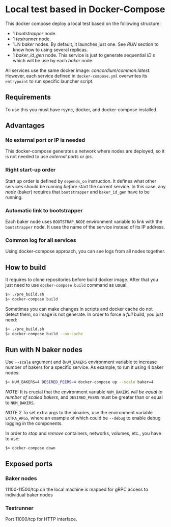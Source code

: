 # Local test based in Docker-Compose

This docker compose deploy a local test based on the following structure:
 * 1 *bootstrapper* node.
 * 1 *testrunner* node.
 * 1..N *baker* nodes. By default, it launches just one. See *RUN* section to
   know how to using several replicas.
 * 1 *baker_id_gen* node. This service is just to generate sequential _ID s_
   which will be use by each *baker* node.

All services use the same docker image: *concordium/common:latest*. However,
each service defined in `docker-compose.yml` overwrites its `entrypoint` to run
specific launcher script.

## Requirements
To use this you must have rsync, docker, and docker-compose installed.

## Advantages

### No external port or IP is needed
This docker-compose generates a network where nodes are deployed, so it is not
needed to use *external ports or ips*.

### Right start-up order
Start up order is defined by `depends_on` instruction. It defines what other
services should be running _before_ start the current service. In this case, any
_node_ (baker) requires that `bootstrapper` and `baker_id_gen` have to be
running.

### Automatic link to bootstrapper

Each baker node uses `BOOTSTRAP_NODE` environment variable to link with the
`bootstrapper` node. It uses the name of the service instead of its IP address.

### Common log for all services

Using docker-compose approach, you can see logs from all nodes together.

## How to build

It requires to clone repositories before build docker image. After that you just
need to use `docker-compose build` command as usual:

```bash
$> ./pre_build.sh
$> docker-compose build
```

Sometimes you can make changes in scripts and docker cache do not detect them,
so image is not generate. In order to force a *full* build, you just need:
```bash
$> ./pre_build.sh
$> docker-compose build --no-cache
```

## Run with N baker nodes 

Use `--scale` argument and (`NUM_BAKERS` environment variable  to increase 
number of bakers for a specific service. As example, to run it using 4 baker nodes:

```bash
$> NUM_BAKERS=4 DESIRED_PEERS=4 docker-compose up --scale baker=4
```
*NOTE:* It is crucial that the environment variable `NUM_BAKERS` *will be equal to number
of scaled bakers*, and `DESIRED_PEERS` must be greater than or equal to `NUM_BAKERS`.

*NOTE 2* To set extra args to the binaries, use the environment variable `EXTRA_ARGS`,
where an example of which could be `--debug` to enable debug logging in the components.

In order to *stop* and *remove* containers, networks, volumes, etc., you have to
use:

```
$> docker-compose down
```

## Exposed ports

### Baker nodes

11100-11500/tcp on the local machine is mapped for gRPC access to individual baker nodes

### Testrunner

Port 11000/tcp for HTTP interface.